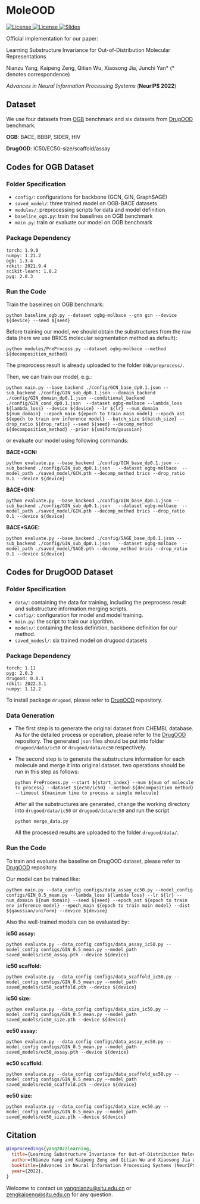 # MoleOOD

<a href="https://openreview.net/forum?id=2nWUNTnFijm"> <img alt="License" src="https://img.shields.io/static/v1?label=Pub&message=NeurIPS%2722&color=blue"> </a>
<a href="https://github.com/yangnianzu0515/MoleOOD/blob/master/LICENSE"> <img alt="License" src="https://img.shields.io/github/license/yangnianzu0515/MoleOOD?color=green"> </a>
<a href="https://yangnianzu0515.github.io/slides/paper4-slides-moleood.pdf"> <img src="https://img.shields.io/badge/Slides-grey?&logo=MicrosoftPowerPoint&logoColor=red" alt="Slides"></a>

Official implementation for our paper:

Learning Substructure Invariance for Out-of-Distribution Molecular Representations

Nianzu Yang, Kaipeng Zeng, Qitian Wu, Xiaosong Jia, Junchi Yan* (* denotes correspondence)

*Advances in Neural Information Processing Systems* (**NeurIPS 2022**)


## Dataset

We use four datasets from [OGB](https://ogb.stanford.edu/) benchmark and six datasets from [DrugOOD](https://github.com/tencent-ailab/DrugOOD) benchmark.

**OGB**: BACE, BBBP, SIDER, HIV

**DrugOOD**: IC50/EC50-size/scaffold/assay



## Codes for OGB Dataset

### Folder Specification

- ```config/```: configurations for backbone (GCN, GIN, GraphSAGE)
- ```saved_model/```: three trained model on OGB-BACE datasets
- ```modules/```: preprocessing scripts for data and model definition
- ```baseline_ogb.py```: train the baselines on OGB benchmark
- ```main.py```: train or evaluate our model on OGB benchmark

### Package Dependency

```
torch: 1.9.0
numpy: 1.21.2
ogb: 1.3.4
rdkit: 2021.9.4
scikit-learn: 1.0.2
pyg: 2.0.3
```

### Run the Code

Train the baselines on OGB benchmark:

``` 
python baseline_ogb.py --dataset ogbg-molbace --gnn gcn --device ${device} --seed ${seed}
```

Before training our model, we should obtain the substructures from the raw data (here we use BRICS molecular segmentation method as default):

```
python modules/PreProcess.py --dataset ogbg-molbace --method ${decomposition_method}
```

The preprocess result is already uploaded to the folder ```OGB/preprocess/```. 

Then, we can train our model, e.g.:

```
python main.py --base_backend ./config/GCN_base_dp0.1.json --sub_backend ./config/GIN_sub_dp0.1.json --domain_backend ./config/GIN_domain_dp0.1.json --conditional_backend ./config/GIN_cond_dp0.1.json  --dataset ogbg-molbace --lambda_loss ${lambda_loss} --device ${device} --lr ${lr} --num_domain ${num_domain} --epoch_main ${epoch to train main model} --epoch_ast ${epoch to train env inference model} --batch_size ${batch_size} --drop_ratio ${drop_ratio} --seed ${seed} --decomp_method ${decomposition_method} --prior ${uniform/gaussian}
```

or evaluate our model using following commands:

**BACE+GCN:**

```
python evaluate.py --base_backend ./config/GCN_base_dp0.1.json --sub_backend ./config/GIN_sub_dp0.1.json   --dataset ogbg-molbace  --model_path ./saved_model/GCN.pth --decomp_method brics --drop_ratio 0.1 --device ${device} 
```

**BACE+GIN:**

```
python evaluate.py --base_backend ./config/GIN_base_dp0.1.json --sub_backend ./config/GIN_sub_dp0.1.json   --dataset ogbg-molbace  --model_path ./saved_model/GIN.pth --decomp_method brics --drop_ratio 0.1 --device ${device} 
```

**BACE+SAGE:**

```
python evaluate.py --base_backend ./config/SAGE_base_dp0.1.json --sub_backend ./config/GIN_sub_dp0.1.json   --dataset ogbg-molbace  --model_path ./saved_model/SAGE.pth --decomp_method brics --drop_ratio 0.1 --device ${device} 
```



## Codes for DrugOOD Dataset

### Folder Specification

- ```data/```: containing the data for training, including the preprocess result and substructure information merging scripts.
- ```config/```: configuration for model and model training.
- ```main.py```: the script to train our algorithm.
- ```models/```: containing the loss definition, backbone definition for our method.
- ```saved_modesl/```: six trained model on drugood datasets

### Package Dependency

```
torch: 1.11
pyg: 2.0.3
drugood: 0.0.1
rdkit: 2022.3.1
numpy: 1.12.2
```

To install package ```drugood```, please refer to [DrugOOD](https://github.com/tencent-ailab/DrugOOD)  repository. 

### Data Generation

- The first step is to generate the original dataset from CHEMBL database. As for the detailed process or operation, please refer to the  [DrugOOD](https://github.com/tencent-ailab/DrugOOD)  repository. The generated ```json```  files should be put into folder ```drugood/data/ic50``` or ```drugood/data/ec50``` respectively.

- The second step is to generate the substructure information for each molecule and merge it into original dataset. two operations should be run in this step as follows:

  ```
  python PreProcess.py --start ${start_index} --num ${num of molecule to process} --dataset ${ec50/ic50} --method ${decomposition method} --timeout ${maximum time to process a single molecule}
  ```

  After all the substructures are generated, change the working directory into ```drugood/data/ic50``` or ```drugood/data/ec50``` and run the script

  ```
  python merge_data.py
  ```
  
  All the processed results are uploaded to the folder ```drugood/data/```. 

### Run the Code

To train and evaluate the baseline on DrugOOD dataset, please refer to  [DrugOOD](https://github.com/tencent-ailab/DrugOOD)  repository. 

Our model can be trained like:

```
python main.py --data_config configs/data_assay_ec50.py --model_config configs/GIN_0.5_mean.py --lambda_loss ${lambda loss} --lr ${lr} --num_domain ${num domain} --seed ${seed} --epoch_ast ${epoch to train env inference model} --epoch_main ${epoch to train main model} --dist ${gaussian/uniform} --device ${device}
```

Also the well-trained models can be evaluated by:

**ic50 assay:**

```
python evaluate.py --data_config configs/data_assay_ic50.py --model_config configs/GIN_0.5_mean.py --model_path saved_models/ic50_assay.pth --device ${device}
```

**ic50 scaffold:**

```
python evaluate.py --data_config configs/data_scaffold_ic50.py --model_config configs/GIN_0.5_mean.py --model_path saved_models/ic50_scaffold.pth --device ${device}
```

**ic50 size:**

```
python evaluate.py --data_config configs/data_size_ic50.py --model_config configs/GIN_0.5_mean.py --model_path saved_models/ic50_size.pth --device ${device}
```

**ec50 assay:**

```
python evaluate.py --data_config configs/data_assay_ec50.py --model_config configs/GIN_0.5_mean.py --model_path saved_models/ec50_assay.pth --device ${device}
```

**ec50 scaffold:**

```
python evaluate.py --data_config configs/data_scaffold_ec50.py --model_config configs/GIN_0.5_mean.py --model_path saved_models/ec50_scaffold.pth --device ${device}
```

**ec50 size:**

```
python evaluate.py --data_config configs/data_size_ec50.py --model_config configs/GIN_0.5_mean.py --model_path saved_models/ec50_size.pth --device ${device}
```



## Citation

```bibtex
@inproceedings{yang2022learning,
  title={Learning Substructure Invariance for Out-of-Distribution Molecular Representations},
  author={Nianzu Yang and Kaipeng Zeng and Qitian Wu and Xiaosong Jia and Junchi Yan},
  booktitle={Advances in Neural Information Processing Systems (NeurIPS)},
  year={2022},
}
```


Welcome to contact us [yangnianzu@sjtu.edu.cn](mailto:yangnianzu@sjtu.edu.cn) or [zengkaipeng@sjtu.edu.cn](mailto:zengkaipeng@sjtu.edu.cn) for any question.
